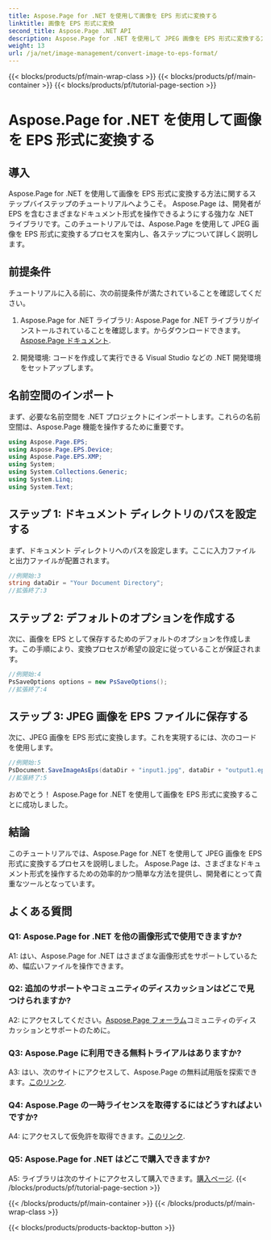 ```yaml
---
title: Aspose.Page for .NET を使用して画像を EPS 形式に変換する
linktitle: 画像を EPS 形式に変換
second_title: Aspose.Page .NET API
description: Aspose.Page for .NET を使用して JPEG 画像を EPS 形式に変換する方法を学習します。段階的な手順を記載した包括的なガイド。
weight: 13
url: /ja/net/image-management/convert-image-to-eps-format/
---
```


{{< blocks/products/pf/main-wrap-class >}}
{{< blocks/products/pf/main-container >}}
{{< blocks/products/pf/tutorial-page-section >}}

# Aspose.Page for .NET を使用して画像を EPS 形式に変換する

## 導入

Aspose.Page for .NET を使用して画像を EPS 形式に変換する方法に関するステップバイステップのチュートリアルへようこそ。 Aspose.Page は、開発者が EPS を含むさまざまなドキュメント形式を操作できるようにする強力な .NET ライブラリです。このチュートリアルでは、Aspose.Page を使用して JPEG 画像を EPS 形式に変換するプロセスを案内し、各ステップについて詳しく説明します。

## 前提条件

チュートリアルに入る前に、次の前提条件が満たされていることを確認してください。

1.  Aspose.Page for .NET ライブラリ: Aspose.Page for .NET ライブラリがインストールされていることを確認します。からダウンロードできます。[Aspose.Page ドキュメント](https://reference.aspose.com/page/net/).

2. 開発環境: コードを作成して実行できる Visual Studio などの .NET 開発環境をセットアップします。

## 名前空間のインポート

まず、必要な名前空間を .NET プロジェクトにインポートします。これらの名前空間は、Aspose.Page 機能を操作するために重要です。

```csharp
using Aspose.Page.EPS;
using Aspose.Page.EPS.Device;
using Aspose.Page.EPS.XMP;
using System;
using System.Collections.Generic;
using System.Linq;
using System.Text;
```

## ステップ 1: ドキュメント ディレクトリのパスを設定する

まず、ドキュメント ディレクトリへのパスを設定します。ここに入力ファイルと出力ファイルが配置されます。

```csharp
//例開始:3
string dataDir = "Your Document Directory";
//拡張終了:3
```

## ステップ 2: デフォルトのオプションを作成する

次に、画像を EPS として保存するためのデフォルトのオプションを作成します。この手順により、変換プロセスが希望の設定に従っていることが保証されます。

```csharp
//例開始:4
PsSaveOptions options = new PsSaveOptions();
//拡張終了:4
```

## ステップ 3: JPEG 画像を EPS ファイルに保存する

次に、JPEG 画像を EPS 形式に変換します。これを実現するには、次のコードを使用します。

```csharp
//例開始:5
PsDocument.SaveImageAsEps(dataDir + "input1.jpg", dataDir + "output1.eps", options);
//拡張終了:5
```

おめでとう！ Aspose.Page for .NET を使用して画像を EPS 形式に変換することに成功しました。

## 結論

このチュートリアルでは、Aspose.Page for .NET を使用して JPEG 画像を EPS 形式に変換するプロセスを説明しました。 Aspose.Page は、さまざまなドキュメント形式を操作するための効率的かつ簡単な方法を提供し、開発者にとって貴重なツールとなっています。

## よくある質問

### Q1: Aspose.Page for .NET を他の画像形式で使用できますか?

A1: はい、Aspose.Page for .NET はさまざまな画像形式をサポートしているため、幅広いファイルを操作できます。

### Q2: 追加のサポートやコミュニティのディスカッションはどこで見つけられますか?

 A2: にアクセスしてください。[Aspose.Page フォーラム](https://forum.aspose.com/c/page/39)コミュニティのディスカッションとサポートのために。

### Q3: Aspose.Page に利用できる無料トライアルはありますか?

 A3: はい、次のサイトにアクセスして、Aspose.Page の無料試用版を探索できます。[このリンク](https://releases.aspose.com/).

### Q4: Aspose.Page の一時ライセンスを取得するにはどうすればよいですか?

 A4: にアクセスして仮免許を取得できます。[このリンク](https://purchase.aspose.com/temporary-license/).

### Q5: Aspose.Page for .NET はどこで購入できますか?

A5: ライブラリは次のサイトにアクセスして購入できます。[購入ページ](https://purchase.aspose.com/buy).
{{< /blocks/products/pf/tutorial-page-section >}}

{{< /blocks/products/pf/main-container >}}
{{< /blocks/products/pf/main-wrap-class >}}

{{< blocks/products/products-backtop-button >}}

